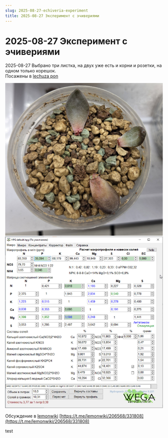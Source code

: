 ```yaml
---
slug: 2025-08-27-echiveria-experiment
title: 2025-08-27 Эксперимент с эчивериями
---
```

# 2025-08-27 Эксперимент с эчивериями

2025-08-27 Выбрано три листка, на двух уже есть и корни и розетки, на одном только корешок.  
Посажены в [lechuza pon](/growing/substrat/lechuza-pon.md)

<!-- truncate -->

![test](/img/2025-08-27-echiveria-experiment/echiveria.jpg)
![test](/img/2025-08-27-echiveria-experiment/hpg_1-1-1.jpg)

Обсуждение в [lemonwiki](growing/telegrams/lemonwiki.md) [https://t.me/lemonwiki/206568/331808](https://t.me/lemonwiki/206568/331808)

test
